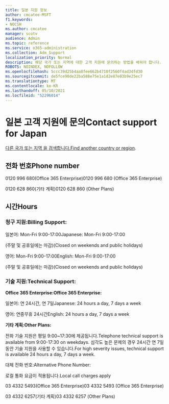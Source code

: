 ```yaml
---
title: 일본 지원 정보
author: cmcatee-MSFT
f1.keywords:
- NOCSH
ms.author: cmcatee
manager: scotv
audience: Admin
ms.topic: reference
ms.service: o365-administration
ms.collection: Adm_Support
localization_priority: Normal
description: 해당 국가 또는 지역에 대한 고객 지원에 문의하는 방법을 배워야 합니다.
ROBOTS: NOINDEX, NOFOLLOW
ms.openlocfilehash: 5ccc39d25b4aa8fee662b4710f2560f4ad3dfd30
ms.sourcegitcommit: de5fce90de22ba588e75e1a1d2e87e03b9e25ec7
ms.translationtype: MT
ms.contentlocale: ko-KR
ms.lasthandoff: 05/10/2021
ms.locfileid: "52296014"
---
```

# <a name="contact-support-for-japan"></a><span data-ttu-id="d0b8f-103">일본 고객 지원에 문의</span><span class="sxs-lookup"><span data-stu-id="d0b8f-103">Contact support for Japan</span></span>

<span data-ttu-id="d0b8f-104">[다른 국가 또는 지역 을 검색합니다.](../../business-video/get-help-support.md)</span><span class="sxs-lookup"><span data-stu-id="d0b8f-104">[Find another country or region](../../business-video/get-help-support.md).</span></span>

## <a name="phone-number"></a><span data-ttu-id="d0b8f-105">전화 번호</span><span class="sxs-lookup"><span data-stu-id="d0b8f-105">Phone number</span></span>
<span data-ttu-id="d0b8f-106">0120 996 680(Office 365 Enterprise)</span><span class="sxs-lookup"><span data-stu-id="d0b8f-106">0120 996 680 (Office 365 Enterprise)</span></span>

<span data-ttu-id="d0b8f-107">0120 628 860(기타 계획)</span><span class="sxs-lookup"><span data-stu-id="d0b8f-107">0120 628 860 (Other Plans)</span></span>

## <a name="hours"></a><span data-ttu-id="d0b8f-108">시간</span><span class="sxs-lookup"><span data-stu-id="d0b8f-108">Hours</span></span>
### <a name="billing-support"></a><span data-ttu-id="d0b8f-109">청구 지원:</span><span class="sxs-lookup"><span data-stu-id="d0b8f-109">Billing Support:</span></span>

<span data-ttu-id="d0b8f-110">일본어: Mon-Fri 9:00-17:00</span><span class="sxs-lookup"><span data-stu-id="d0b8f-110">Japanese: Mon-Fri 9:00-17:00</span></span>

<span data-ttu-id="d0b8f-111">(주말 및 공휴일에는 마감)</span><span class="sxs-lookup"><span data-stu-id="d0b8f-111">(Closed on weekends and public holidays)</span></span>

<span data-ttu-id="d0b8f-112">영어: Mon-Fri 9:00-17:00</span><span class="sxs-lookup"><span data-stu-id="d0b8f-112">English: Mon-Fri 9:00-17:00</span></span>

<span data-ttu-id="d0b8f-113">(주말 및 공휴일에는 마감)</span><span class="sxs-lookup"><span data-stu-id="d0b8f-113">(Closed on weekends and public holidays)</span></span>

### <a name="technical-support"></a><span data-ttu-id="d0b8f-114">기술 지원:</span><span class="sxs-lookup"><span data-stu-id="d0b8f-114">Technical Support:</span></span>

<span data-ttu-id="d0b8f-115">**Office 365 Enterprise:**</span><span class="sxs-lookup"><span data-stu-id="d0b8f-115">**Office 365 Enterprise:**</span></span>

<span data-ttu-id="d0b8f-116">일본어: 연 24시간, 연 7일</span><span class="sxs-lookup"><span data-stu-id="d0b8f-116">Japanese: 24 hours a day, 7 days a week</span></span>

<span data-ttu-id="d0b8f-117">영어: 연중무휴 24시간</span><span class="sxs-lookup"><span data-stu-id="d0b8f-117">English: 24 hours a day, 7 days a week</span></span>

<span data-ttu-id="d0b8f-118">**기타 계획:**</span><span class="sxs-lookup"><span data-stu-id="d0b8f-118">**Other Plans:**</span></span>

<span data-ttu-id="d0b8f-119">전화 기술 지원은 평일 9:00~17:30에 제공됩니다.</span><span class="sxs-lookup"><span data-stu-id="d0b8f-119">Telephone technical support is available from 9:00-17:30 on weekdays.</span></span> <span data-ttu-id="d0b8f-120">심각도 높은 문제의 경우 24시간 연 7일 동안 기술 지원을 사용할 수 있습니다.</span><span class="sxs-lookup"><span data-stu-id="d0b8f-120">For high severity issues, technical support is available 24 hours a day, 7 days a week.</span></span>

<span data-ttu-id="d0b8f-121">대체 전화 번호:</span><span class="sxs-lookup"><span data-stu-id="d0b8f-121">Alternative Phone Number:</span></span>

<span data-ttu-id="d0b8f-122">로컬 통화 요금이 적용됩니다.</span><span class="sxs-lookup"><span data-stu-id="d0b8f-122">Local call charges apply</span></span>

<span data-ttu-id="d0b8f-123">03 4332 5493(Office 365 Enterprise)</span><span class="sxs-lookup"><span data-stu-id="d0b8f-123">03 4332 5493 (Office 365 Enterprise)</span></span>

<span data-ttu-id="d0b8f-124">03 4332 6257(기타 계획)</span><span class="sxs-lookup"><span data-stu-id="d0b8f-124">03 4332 6257 (Other Plans)</span></span>
